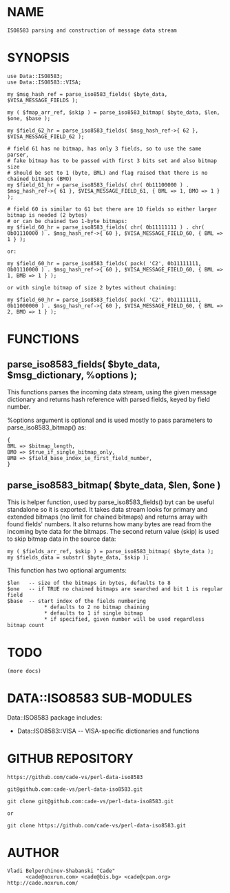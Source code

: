 # NAME

    ISO8583 parsing and construction of message data stream

# SYNOPSIS

    use Data::ISO8583;
    use Data::ISO8583::VISA;
    
    my $msg_hash_ref = parse_iso8583_fields( $byte_data, $VISA_MESSAGE_FIELDS );
    
    my ( $fmap_arr_ref, $skip ) = parse_iso8583_bitmap( $byte_data, $len, $one, $base );

    my $field_62_hr = parse_iso8583_fields( $msg_hash_ref->{ 62 }, $VISA_MESSAGE_FIELD_62 );

    # field 61 has no bitmap, has only 3 fields, so to use the same parser,
    # fake bitmap has to be passed with first 3 bits set and also bitmap size
    # should be set to 1 (byte, BML) and flag raised that there is no chained bitmaps (BMO)
    my $field_61_hr = parse_iso8583_fields( chr( 0b11100000 ) . $msg_hash_ref->{ 61 }, $VISA_MESSAGE_FIELD_61, { BML => 1, BMO => 1 } );
    
    # field 60 is similar to 61 but there are 10 fields so either larger bitmap is needed (2 bytes)
    # or can be chained two 1-byte bitmaps:
    my $field_60_hr = parse_iso8583_fields( chr( 0b11111111 ) . chr( 0b01110000 ) . $msg_hash_ref->{ 60 }, $VISA_MESSAGE_FIELD_60, { BML => 1 } );

    or:

    my $field_60_hr = parse_iso8583_fields( pack( 'C2', 0b11111111, 0b01110000 ) . $msg_hash_ref->{ 60 }, $VISA_MESSAGE_FIELD_60, { BML => 1, BMB => 1 } );

    or with single bitmap of size 2 bytes without chaining:

    my $field_60_hr = parse_iso8583_fields( pack( 'C2', 0b11111111, 0b11000000 ) . $msg_hash_ref->{ 60 }, $VISA_MESSAGE_FIELD_60, { BML => 2, BMO => 1 } );

# FUNCTIONS

## parse\_iso8583\_fields( $byte\_data, $msg\_dictionary, \%options );

This functions parses the incoming data stream, using the given message 
dictionary and returns hash reference with parsed fields, keyed by field 
number.

%options argument is optional and is used mostly to pass parameters to
parse_iso8583_bitmap() as:

    {
    BML => $bitmap_length,
    BMO => $true_if_single_bitmap_only,
    BMB => $field_base_index_ie_first_field_number,
    }

## parse\_iso8583\_bitmap( $byte\_data, $len, $one )

This is helper function, used by parse_iso8583_fields() byt can be useful
standalone so it is exported. It takes data stream looks for primary and 
extended bitmaps (no limit for chained bitmaps) and returns array with 
found fields' numbers. It also returns how many bytes are read from the
incoming byte data for the bitmaps. The second return value (skip) is used
to skip bitmap data in the source data:

    my ( $fields_arr_ref, $skip ) = parse_iso8583_bitmap( $byte_data );
    my $fields_data = substr( $byte_data, $skip );
    
This function has two optional arguments:

    $len   -- size of the bitmaps in bytes, defaults to 8
    $one   -- if TRUE no chained bitmaps are searched and bit 1 is regular field
    $base  -- start index of the fields numbering
                * defaults to 2 no bitmap chaining
                * defaults to 1 if single bitmap
                * if specified, given number will be used regardless bitmap count

# TODO

    (more docs)

# DATA::ISO8583 SUB-MODULES

Data::ISO8583 package includes:

  * Data::ISO8583::VISA  -- VISA-specific dictionaries and functions

# GITHUB REPOSITORY

    https://github.com/cade-vs/perl-data-iso8583
    
    git@github.com:cade-vs/perl-data-iso8583.git
    
    git clone git@github.com:cade-vs/perl-data-iso8583.git
    
    or
    
    git clone https://github.com/cade-vs/perl-data-iso8583.git
    

# AUTHOR

    Vladi Belperchinov-Shabanski "Cade"
          <cade@noxrun.com> <cade@bis.bg> <cade@cpan.org>
    http://cade.noxrun.com/  

